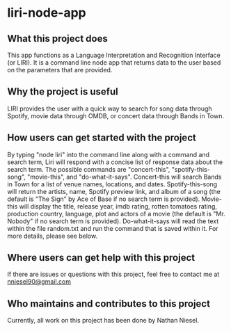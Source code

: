 # liri-node-app
## What this project does
This app functions as a Language Interpretation and Recognition Interface (or LIRI).  It is a command line node app that returns data to the user based on the parameters that are provided.
## Why the project is useful
LIRI provides the user with a quick way to search for song data through Spotify, movie data through OMDB, or concert data through Bands in Town.
## How users can get started with the project
By typing "node liri" into the command line along with a command and search term, Liri will respond with a concise list of response data about the search term.  The possible commands are "concert-this", "spotify-this-song", "movie-this", and "do-what-it-says".  Concert-this will search Bands in Town for a list of venue names, locations, and dates.  Spotify-this-song will return the artists, name, Spotify preview link, and album of a song (the default is "The Sign" by Ace of Base if no search term is provided).  Movie-this will display the title, release year, imdb rating, rotten tomatoes rating, production country, language, plot and actors of a movie (the default is "Mr. Nobody" if no search term is provided).  Do-what-it-says will read the text within the file random.txt and run the command that is saved within it.  For more details, please see below.
## Where users can get help with this project
If there are issues or questions with this project, feel free to contact me at nniesel90@gmail.com
## Who maintains and contributes to this project
Currently, all work on this project has been done by Nathan Niesel.
